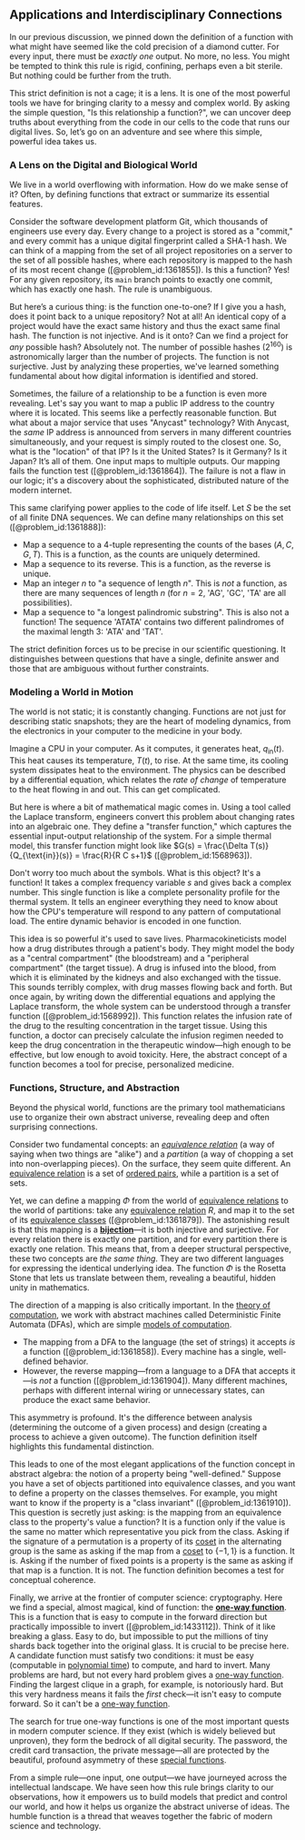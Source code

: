 ## Applications and Interdisciplinary Connections

In our previous discussion, we pinned down the definition of a function with what might have seemed like the cold precision of a diamond cutter. For every input, there must be *exactly one* output. No more, no less. You might be tempted to think this rule is rigid, confining, perhaps even a bit sterile. But nothing could be further from the truth.

This strict definition is not a cage; it is a lens. It is one of the most powerful tools we have for bringing clarity to a messy and complex world. By asking the simple question, "Is this relationship a function?", we can uncover deep truths about everything from the code in our cells to the code that runs our digital lives. So, let’s go on an adventure and see where this simple, powerful idea takes us.

### A Lens on the Digital and Biological World

We live in a world overflowing with information. How do we make sense of it? Often, by defining functions that extract or summarize its essential features.

Consider the software development platform Git, which thousands of engineers use every day. Every change to a project is stored as a "commit," and every commit has a unique digital fingerprint called a SHA-1 hash. We can think of a mapping from the set of all project repositories on a server to the set of all possible hashes, where each repository is mapped to the hash of its most recent change ([@problem_id:1361855]). Is this a function? Yes! For any given repository, its `main` branch points to exactly one commit, which has exactly one hash. The rule is unambiguous.

But here’s a curious thing: is the function one-to-one? If I give you a hash, does it point back to a unique repository? Not at all! An identical copy of a project would have the exact same history and thus the exact same final hash. The function is not injective. And is it onto? Can we find a project for *any* possible hash? Absolutely not. The number of possible hashes ($2^{160}$) is astronomically larger than the number of projects. The function is not surjective. Just by analyzing these properties, we've learned something fundamental about how digital information is identified and stored.

Sometimes, the failure of a relationship to be a function is even more revealing. Let's say you want to map a public IP address to the country where it is located. This seems like a perfectly reasonable function. But what about a major service that uses "Anycast" technology? With Anycast, the *same* IP address is announced from servers in many different countries simultaneously, and your request is simply routed to the closest one. So, what is the "location" of that IP? Is it the United States? Is it Germany? Is it Japan? It’s all of them. One input maps to multiple outputs. Our mapping fails the function test ([@problem_id:1361864]). The failure is not a flaw in our logic; it's a discovery about the sophisticated, distributed nature of the modern internet.

This same clarifying power applies to the code of life itself. Let $S$ be the set of all finite DNA sequences. We can define many relationships on this set ([@problem_id:1361888]):
-   Map a sequence to a 4-tuple representing the counts of the bases $(A, C, G, T)$. This is a function, as the counts are uniquely determined.
-   Map a sequence to its reverse. This is a function, as the reverse is unique.
-   Map an integer $n$ to "a sequence of length $n$". This is *not* a function, as there are many sequences of length $n$ (for $n=2$, 'AG', 'GC', 'TA' are all possibilities).
-   Map a sequence to "a longest palindromic substring". This is also not a function! The sequence 'ATATA' contains two different palindromes of the maximal length 3: 'ATA' and 'TAT'.

The strict definition forces us to be precise in our scientific questioning. It distinguishes between questions that have a single, definite answer and those that are ambiguous without further constraints.

### Modeling a World in Motion

The world is not static; it is constantly changing. Functions are not just for describing static snapshots; they are the heart of modeling dynamics, from the electronics in your computer to the medicine in your body.

Imagine a CPU in your computer. As it computes, it generates heat, $q_{\text{in}}(t)$. This heat causes its temperature, $T(t)$, to rise. At the same time, its cooling system dissipates heat to the environment. The physics can be described by a differential equation, which relates the *rate of change* of temperature to the heat flowing in and out. This can get complicated.

But here is where a bit of mathematical magic comes in. Using a tool called the Laplace transform, engineers convert this problem about changing rates into an algebraic one. They define a "transfer function," which captures the essential input-output relationship of the system. For a simple thermal model, this transfer function might look like $G(s) = \frac{\Delta T(s)}{Q_{\text{in}}(s)} = \frac{R}{R C s+1}$ ([@problem_id:1568963]).

Don't worry too much about the symbols. What is this object? It's a function! It takes a complex frequency variable $s$ and gives back a complex number. This single function is like a complete personality profile for the thermal system. It tells an engineer everything they need to know about how the CPU's temperature will respond to any pattern of computational load. The entire dynamic behavior is encoded in one function.

This idea is so powerful it's used to save lives. Pharmacokineticists model how a drug distributes through a patient's body. They might model the body as a "central compartment" (the bloodstream) and a "peripheral compartment" (the target tissue). A drug is infused into the blood, from which it is eliminated by the kidneys and also exchanged with the tissue. This sounds terribly complex, with drug masses flowing back and forth. But once again, by writing down the differential equations and applying the Laplace transform, the whole system can be understood through a transfer function ([@problem_id:1568992]). This function relates the infusion rate of the drug to the resulting concentration in the target tissue. Using this function, a doctor can precisely calculate the infusion regimen needed to keep the drug concentration in the therapeutic window—high enough to be effective, but low enough to avoid toxicity. Here, the abstract concept of a function becomes a tool for precise, personalized medicine.

### Functions, Structure, and Abstraction

Beyond the physical world, functions are the primary tool mathematicians use to organize their own abstract universe, revealing deep and often surprising connections.

Consider two fundamental concepts: an *[equivalence relation](@article_id:143641)* (a way of saying when two things are "alike") and a *partition* (a way of chopping a set into non-overlapping pieces). On the surface, they seem quite different. An [equivalence relation](@article_id:143641) is a set of [ordered pairs](@article_id:269208), while a partition is a set of sets.

Yet, we can define a mapping $\Phi$ from the world of [equivalence relations](@article_id:137781) to the world of partitions: take any [equivalence relation](@article_id:143641) $R$, and map it to the set of its [equivalence classes](@article_id:155538) ([@problem_id:1361879]). The astonishing result is that this mapping is a **[bijection](@article_id:137598)**—it is both injective and surjective. For every relation there is exactly one partition, and for every partition there is exactly one relation. This means that, from a deeper structural perspective, these two concepts are *the same thing*. They are two different languages for expressing the identical underlying idea. The function $\Phi$ is the Rosetta Stone that lets us translate between them, revealing a beautiful, hidden unity in mathematics.

The direction of a mapping is also critically important. In the [theory of computation](@article_id:273030), we work with abstract machines called Deterministic Finite Automata (DFAs), which are simple [models of computation](@article_id:152145).
-   The mapping from a DFA to the language (the set of strings) it accepts *is* a function ([@problem_id:1361858]). Every machine has a single, well-defined behavior.
-   However, the reverse mapping—from a language to a DFA that accepts it—is *not* a function ([@problem_id:1361904]). Many different machines, perhaps with different internal wiring or unnecessary states, can produce the exact same behavior.

This asymmetry is profound. It's the difference between analysis (determining the outcome of a given process) and design (creating a process to achieve a given outcome). The function definition itself highlights this fundamental distinction.

This leads to one of the most elegant applications of the function concept in abstract algebra: the notion of a property being "well-defined." Suppose you have a set of objects partitioned into equivalence classes, and you want to define a property on the classes themselves. For example, you might want to know if the property is a "class invariant" ([@problem_id:1361910]). This question is secretly just asking: is the mapping from an equivalence class to the property's value a function? It is a function only if the value is the same no matter which representative you pick from the class. Asking if the signature of a permutation is a property of its [coset](@article_id:149157) in the alternating group is the same as asking if the map from a [coset](@article_id:149157) to $\{-1, 1\}$ is a function. It is. Asking if the number of fixed points is a property is the same as asking if that map is a function. It is not. The function definition becomes a test for conceptual coherence.

Finally, we arrive at the frontier of computer science: cryptography. Here we find a special, almost magical, kind of function: the **[one-way function](@article_id:267048)**. This is a function that is easy to compute in the forward direction but practically impossible to invert ([@problem_id:1433112]). Think of it like breaking a glass. Easy to do, but impossible to put the millions of tiny shards back together into the original glass. It is crucial to be precise here. A candidate function must satisfy two conditions: it must be easy (computable in [polynomial time](@article_id:137176)) to compute, and hard to invert. Many problems are hard, but not every hard problem gives a [one-way function](@article_id:267048). Finding the largest clique in a graph, for example, is notoriously hard. But this very hardness means it fails the *first* check—it isn't easy to compute forward. So it can't be a [one-way function](@article_id:267048).

The search for true one-way functions is one of the most important quests in modern computer science. If they exist (which is widely believed but unproven), they form the bedrock of all digital security. The password, the credit card transaction, the private message—all are protected by the beautiful, profound asymmetry of these [special functions](@article_id:142740).

From a simple rule—one input, one output—we have journeyed across the intellectual landscape. We have seen how this rule brings clarity to our observations, how it empowers us to build models that predict and control our world, and how it helps us organize the abstract universe of ideas. The humble function is a thread that weaves together the fabric of modern science and technology.